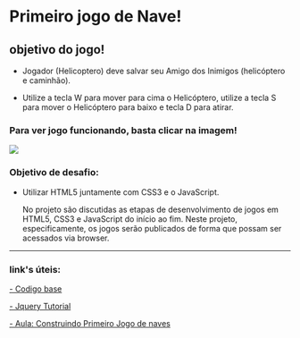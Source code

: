 # Primeiro jogo de Nave!

## objetivo do jogo!
- Jogador (Helicoptero) deve salvar seu Amigo dos Inimigos (helicóptero e caminhão).

- Utilize a tecla W para mover para cima o Helicóptero, utilize a tecla S para mover o Helicóptero para baixo e tecla D para atirar.
### Para ver jogo funcionando, basta clicar na imagem! 
[![](https://i9.ytimg.com/vi/-qvY59-ycgg/mq1.jpg?sqp=CODr0pEG&rs=AOn4CLA567NMOXHatEfMxa0D86b0WDsprg)](https://hardcore-clarke-de39d5.netlify.app/ "Jogo nave")

### Objetivo de desafio:
- Utilizar HTML5 juntamente com  CSS3 e o JavaScript.<p> No projeto são discutidas as etapas de desenvolvimento de jogos em HTML5, CSS3 e JavaScript do início ao fim. Neste projeto, especificamente, os jogos serão publicados de forma que possam ser acessados via browser.
___
### link's úteis:
[- Codigo base](https://www.dropbox.com/s/17010wb608q4olu/JogosHTML5.zip?dI=0&file_subpath=%2FJogosHTML5) 

[- Jquery Tutorial](https://www.w3schools.com/jquery/default.asp)

[- Aula: Construindo Primeiro Jogo de naves](https://web.dio.me/lab/construindo-o-seu-primeiro-jogo-de-naves/learning/9b0a44f2-ba17-49fc-ab1e-8658bd5861c7)
